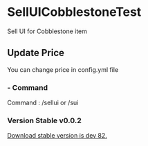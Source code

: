 # SellUICobblestoneTest
Sell UI for Cobblestone item


## Update Price
You can change price in config.yml file


### - Command
Command : /sellui or /sui


### Version Stable v0.0.2
<a href="https://poggit.pmmp.io/ci/FRashkar-pm/SellUICobblestoneTest/SellUI/dev:82">Download stable version is dev 82.</a></BR>
